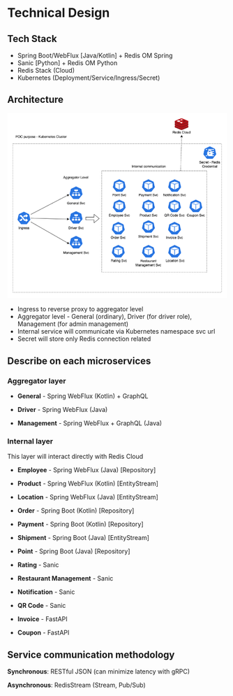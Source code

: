 # Technical Design

## Tech Stack

- Spring Boot/WebFlux [Java/Kotlin] + Redis OM Spring
- Sanic [Python] + Redis OM Python
- Redis Stack (Cloud)
- Kubernetes (Deployment/Service/Ingress/Secret)

## Architecture

![Architecture](Technical%20High-Level%20Architecture.drawio.png)

- Ingress to reverse proxy to aggregator level
- Aggregator level - General (ordinary), Driver (for driver role), Management (for admin management)
- Internal service will communicate via Kubernetes namespace svc url
- Secret will store only Redis connection related

## Describe on each microservices

### Aggregator layer

- **General** - Spring WebFlux (Kotlin) + GraphQL

- **Driver** - Spring WebFlux (Java)

- **Management** - Spring WebFlux + GraphQL (Java)

### Internal layer

This layer will interact directly with Redis Cloud

- **Employee** - Spring WebFlux (Java) [Repository]

- **Product** - Spring WebFlux (Kotlin) [EntityStream]

- **Location** - Spring WebFlux (Java) [EntityStream]

- **Order** - Spring Boot (Kotlin) [Repository]

- **Payment** - Spring Boot (Kotlin) [Repository]

- **Shipment** - Spring Boot (Java) [EntityStream]

- **Point** - Spring Boot (Java) [Repository]

- **Rating** - Sanic

- **Restaurant Management** - Sanic

- **Notification** - Sanic

- **QR Code** - Sanic

- **Invoice** - FastAPI

- **Coupon** - FastAPI

## Service communication methodology

**Synchronous**: RESTful JSON (can minimize latency with gRPC)

**Asynchronous**: RedisStream (Stream, Pub/Sub)
